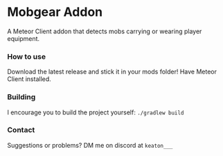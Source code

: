# Mobgear Addon

A Meteor Client addon that detects mobs carrying or wearing player equipment.

### How to use

Download the latest release and stick it in your mods folder! Have Meteor Client installed. 

### Building

I encourage you to build the project yourself: `./gradlew build`

### Contact

Suggestions or problems? DM me on discord at `keaton___`


